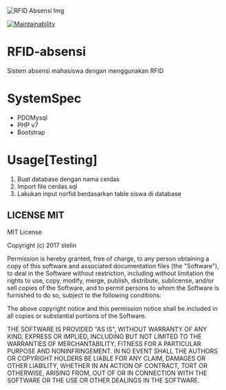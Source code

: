 ![RFID Absensi Img](https://image.ibb.co/eE6ewG/rfid_web_absen.png "RFID Absensi")

[![Maintainability](https://api.codeclimate.com/v1/badges/7d1766b82a643c2d1e34/maintainability)](https://codeclimate.com/github/lintangtimur/RFID-absensi/maintainability)
# RFID-absensi
Sistem absensi mahasiswa dengan menggunakan RFID

# SystemSpec
 - PDOMysql
 - PHP v7
 - Bootstrap
# Usage[Testing]
1. Buat database dengan nama cerdas
2. Import file cerdas.sql
3. Lakukan input norfid berdasarkan table siswa di database

## LICENSE MIT
MIT License

Copyright (c) 2017 stelin

Permission is hereby granted, free of charge, to any person obtaining a copy
of this software and associated documentation files (the "Software"), to deal
in the Software without restriction, including without limitation the rights
to use, copy, modify, merge, publish, distribute, sublicense, and/or sell
copies of the Software, and to permit persons to whom the Software is
furnished to do so, subject to the following conditions:

The above copyright notice and this permission notice shall be included in all
copies or substantial portions of the Software.

THE SOFTWARE IS PROVIDED "AS IS", WITHOUT WARRANTY OF ANY KIND, EXPRESS OR
IMPLIED, INCLUDING BUT NOT LIMITED TO THE WARRANTIES OF MERCHANTABILITY,
FITNESS FOR A PARTICULAR PURPOSE AND NONINFRINGEMENT. IN NO EVENT SHALL THE
AUTHORS OR COPYRIGHT HOLDERS BE LIABLE FOR ANY CLAIM, DAMAGES OR OTHER
LIABILITY, WHETHER IN AN ACTION OF CONTRACT, TORT OR OTHERWISE, ARISING FROM,
OUT OF OR IN CONNECTION WITH THE SOFTWARE OR THE USE OR OTHER DEALINGS IN THE
SOFTWARE.
